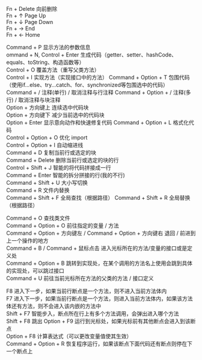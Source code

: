 Fn + Delete 向前删除    
Fn + ↑ Page Up    
Fn + ↓ Page Down    
Fn + → End  
Fn + ← Home    

Command + P	显示方法的参数信息  
ommand + N, Control + Enter 	生成代码（getter、setter、hashCode、equals、toString、构造函数等）  
Control + O	覆盖方法（重写父类方法）  
Control + I	实现方法（实现接口中的方法） 
Command + Option + T	包围代码（使用if...else、try...catch、for、synchronized等包围选中的代码）  
Command + /	注释(单行) / 取消注释与行注释
Command + Option + /	注释(多行) / 取消注释与块注释  
Option + 方向键上	连续选中代码块  
Option + 方向键下	减少当前选中的代码块  
Option + Enter	显示意向动作和快速修复代码
Command + Option + L	格式化代码  
Control + Option + O	优化 import  
Control + Option + I	自动缩进线  
Command + D	复制当前行或选定的块  
Command + Delete	删除当前行或选定的块的行  
Control + Shift + J	智能的将代码拼接成一行  
Command + Enter	智能的拆分拼接的行(我的不行)  
Command + Shift + U	大小写切换  
Command + R	文件内替换  
Command + Shift + F	全局查找（根据路径）
Command + Shift + R	全局替换（根据路径）  

Command + O	查找类文件  
Command + Option + O	前往指定的变量 / 方法  
Command + Option + 方向键左 / Command + Option + 方向键右	退回 / 前进到上一个操作的地方  
Command + B / Command + 鼠标点击	进入光标所在的方法/变量的接口或是定义处  
Command + Option + B	跳转到实现处，在某个调用的方法名上使用会跳到具体的实现处，可以跳过接口  
Command + U	前往当前光标所在方法的父类的方法 / 接口定义  

F8	进入下一步，如果当前行断点是一个方法，则不进入当前方法体内  
F7	进入下一步，如果当前行断点是一个方法，则进入当前方法体内，如果该方法体还有方法，则不会进入该内嵌的方法中  
Shift + F7	智能步入，断点所在行上有多个方法调用，会弹出进入哪个方法  
Shift + F8	跳出
Option + F9	运行到光标处，如果光标前有其他断点会进入到该断点  
Option + F8	计算表达式（可以更改变量值使其生效）  
Command + Option + R	恢复程序运行，如果该断点下面代码还有断点则停在下一个断点上  